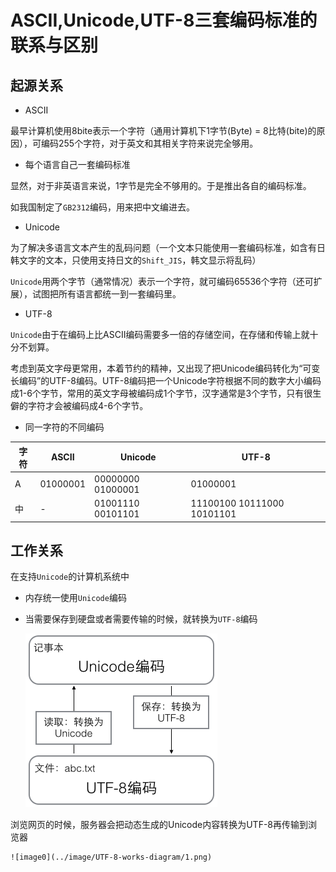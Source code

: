 # ASCII,Unicode,UTF-8三套编码标准的联系与区别

## 起源关系

- ASCII

最早计算机使用8bite表示一个字符（通用计算机下1字节(Byte) = 8比特(bite)的原因），可编码255个字符，对于英文和其相关字符来说完全够用。

- 每个语言自己一套编码标准

显然，对于非英语言来说，1字节是完全不够用的。于是推出各自的编码标准。

如我国制定了`GB2312`编码，用来把中文编进去。

- Unicode

为了解决多语言文本产生的乱码问题（一个文本只能使用一套编码标准，如含有日韩文字的文本，只使用支持日文的`Shift_JIS`，韩文显示将乱码）

`Unicode`用两个字节（通常情况）表示一个字符，就可编码65536个字符（还可扩展），试图把所有语言都统一到一套编码里。

- UTF-8

`Unicode`由于在编码上比ASCII编码需要多一倍的存储空间，在存储和传输上就十分不划算。

考虑到英文字母更常用，本着节约的精神，又出现了把Unicode编码转化为“可变长编码”的UTF-8编码。UTF-8编码把一个Unicode字符根据不同的数字大小编码成1-6个字节，常用的英文字母被编码成1个字节，汉字通常是3个字节，只有很生僻的字符才会被编码成4-6个字节。

- 同一字符的不同编码

字符|ASCII|Unicode|UTF-8
---|------|-------|-----
A|01000001|00000000 01000001|01000001
中|-|01001110 00101101|11100100 10111000 10101101

## 工作关系

在支持`Unicode`的计算机系统中

- 内存统一使用`Unicode`编码
- 当需要保存到硬盘或者需要传输的时候，就转换为`UTF-8`编码

    ![image0](../image/UTF-8-works-diagram/0.png)

浏览网页的时候，服务器会把动态生成的Unicode内容转换为UTF-8再传输到浏览器

    ![image0](../image/UTF-8-works-diagram/1.png)
